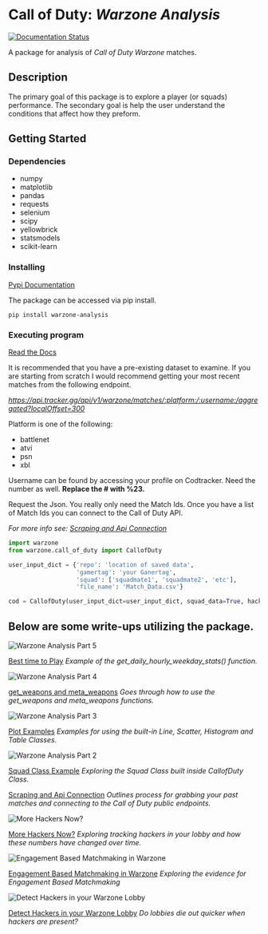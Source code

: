 # Call of Duty: *Warzone Analysis*
[![Documentation Status](https://readthedocs.org/projects/call-of-duty-warzone-analysis/badge/?version=latest)](https://call-of-duty-warzone-analysis.readthedocs.io/en/latest/?badge=latest)

A package for analysis of _Call of Duty Warzone_ matches.

## Description

The primary goal of this package is to explore a player (or squads) performance. 
The secondary goal is help the user understand the conditions that affect how they preform.

## Getting Started

### Dependencies

* numpy
* matplotlib
* pandas
* requests
* selenium
* scipy
* yellowbrick
* statsmodels
* scikit-learn

### Installing

[Pypi Documentation](https://pypi.org/project/warzone-analysis/)

The package can be accessed via pip install.

    pip install warzone-analysis

### Executing program

[Read the Docs](https://call-of-duty-warzone-analysis.readthedocs.io/en/latest/intro.html)

It is recommended that you have a pre-existing dataset to examine.
If you are starting from scratch I would recommend getting your most recent matches from the following endpoint.

_https://api.tracker.gg/api/v1/warzone/matches/:platform:/:username:/aggregated?localOffset=300_

Platform is one of the following:
* battlenet
* atvi
* psn
* xbl

Username can be found by accessing your profile on Codtracker. 
Need the number as well. __Replace the # with %23.__

Request the Json. You really only need the Match Ids. 
Once you have a list of Match Ids you can connect to the Call of Duty API. 

_For more info see: [Scraping and Api Connection](https://medium.com/@peterjrigali/warzone-package-part-1-b64d753e949c)_


```python
import warzone
from warzone.call_of_duty import CallofDuty

user_input_dict = {'repo': 'location of saved data',
                   'gamertag': 'your Ganertag',
                   'squad': ['squadmate1', 'squadmate2', 'etc'],
                   'file_name': 'Match_Data.csv'}

cod = CallofDuty(user_input_dict=user_input_dict, squad_data=True, hacker_data=False, streamer_mode=False)
```

## Below are some write-ups utilizing the package.

![Warzone Analysis Part 5](https://miro.medium.com/max/700/1*7POapiPrZludtwW9Pwam7g.png)

[Best time to Play](https://medium.com/@peterjrigali/warzone-analysis-part-5-a7eae20eda37)
_Example of the get_daily_hourly_weekday_stats() function._

![Warzone Analysis Part 4](https://miro.medium.com/max/700/1*GQvRO-AlvZ4nSm1KYLNj8A.png)

[get_weapons and meta_weapons](https://medium.com/@peterjrigali/warzone-package-part-4-10f04acc3251)
_Goes through how to use the get_weapons and meta_weapons functions._

![Warzone Analysis Part 3](https://miro.medium.com/max/700/1*w0T6lztljOKIAFbeSR3ayQ.png)

[Plot Examples](https://medium.com/@peterjrigali/warzone-package-part-3-c1cfa2be46bc)
_Examples for using the built-in Line, Scatter, Histogram and Table Classes._

![Warzone Analysis Part 2](https://miro.medium.com/max/503/1*lr4Ar60U43khmE2b4muEzw.png)

[Squad Class Example](https://medium.com/@peterjrigali/warzone-package-part-2-3ff94902f355)
_Exploring the Squad Class built inside CallofDuty Class._

[Scraping and Api Connection](https://medium.com/@peterjrigali/warzone-package-part-1-b64d753e949c)
_Outlines process for grabbing your past matches and connecting to the Call of Duty public endpoints._

![More Hackers Now?](https://miro.medium.com/max/700/1*xX3zZd389SBH4CRCYCciVg.png)

[More Hackers Now?](https://medium.com/@peterjrigali/more-hackers-now-51c7cbe0ac87)
_Exploring tracking hackers in your lobby and how these numbers have changed over time._

![Engagement Based Matchmaking in Warzone](https://miro.medium.com/max/700/1*QDLXPryYTAcGgOaefglUCw.png)

[Engagement Based Matchmaking in Warzone](https://medium.com/@peterjrigali/engagement-based-matchmaking-in-warzone-part-1-48b1ef72ada0)
_Exploring the evidence for Engagement Based Matchmaking_

![Detect Hackers in your Warzone Lobby](https://miro.medium.com/max/700/1*LKy6t87G-qM2lZj9FU6Vbg.png)

[Detect Hackers in your Warzone Lobby](https://medium.com/@peterjrigali/how-to-tell-if-hackers-are-in-your-warzone-lobby-part-1-393360c38104)
_Do lobbies die out quicker when hackers are present?_
